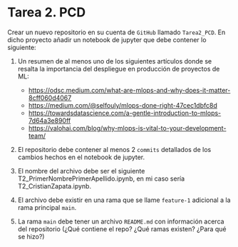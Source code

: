 # Tarea 2. PCD
Crear un nuevo repositorio en su cuenta de `GitHub` llamado `Tarea2_PCD`. En dicho proyecto añadir un notebook de jupyter que debe contener lo siguiente:

1. Un resumen de al menos uno de los siguientes artículos donde se resalta la importancia del despliegue en producción de proyectos de ML:
    - https://odsc.medium.com/what-are-mlops-and-why-does-it-matter-8cff060d4067
    - https://medium.com/@selfouly/mlops-done-right-47cec1dbfc8d
    - https://towardsdatascience.com/a-gentle-introduction-to-mlops-7d64a3e890ff
    - https://valohai.com/blog/why-mlops-is-vital-to-your-development-team/
    

2. El repositorio debe contener al menos 2 `commits` detallados de los cambios hechos en el notebook de jupyter.

3. El nombre del archivo debe ser el siguiente T2_PrimerNombrePrimerApellido.ipynb, en mi caso sería T2_CristianZapata.ipynb.

4. El archivo debe existir en una rama que se llame `feature-1` adicional a la rama principal `main`.

5. La rama `main` debe tener un archivo `README.md` con información acerca del repositorio (¿Qué contiene el repo? ¿Qué ramas existen? ¿Para qué se hizo?)
